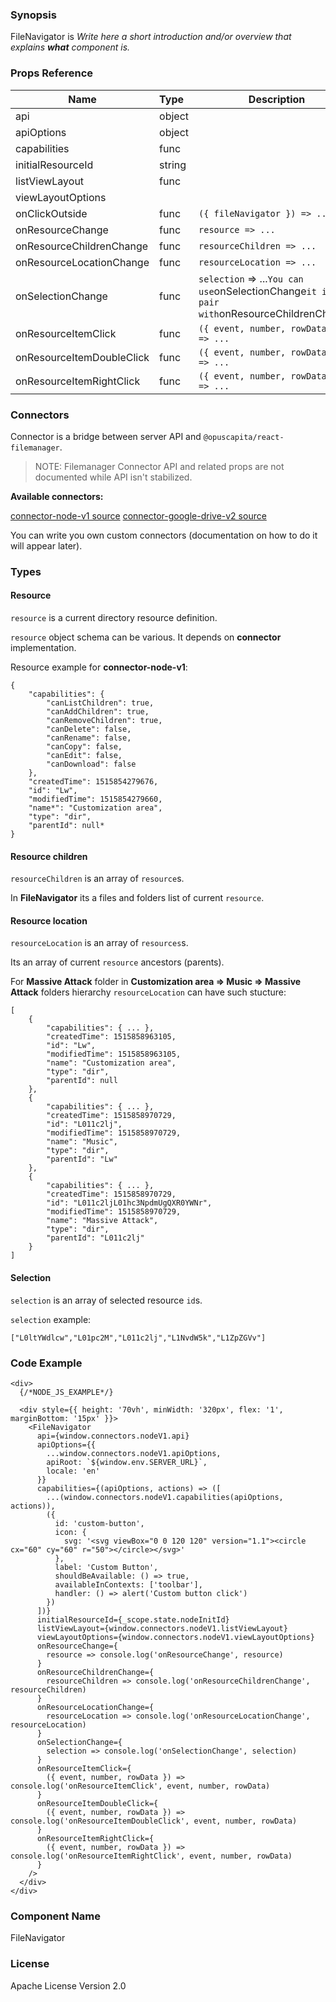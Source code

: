 ### Synopsis

FileNavigator is
*Write here a short introduction and/or overview that explains **what** component is.*

### Props Reference

| Name                           | Type                    | Description                                                                                    |
| ------------------------------ | :---------------------- | -----------------------------------------------------------                                    |
| api                            | object                  |                                                                                                |
| apiOptions                     | object                  |                                                                                                |
| capabilities                   | func                    |                                                                                                |
| initialResourceId              | string                  |                                                                                                |
| listViewLayout                 | func                    |                                                                                                |
| viewLayoutOptions              |                         |                                                                                                |
| onClickOutside                 | func                    | `({ fileNavigator }) => ...`                                                                   |
| onResourceChange               | func                    | `resource => ...`                                                                              |
| onResourceChildrenChange       | func                    | `resourceChildren => ...`                                                                      |
| onResourceLocationChange       | func                    | `resourceLocation => ...`                                                                      |
| onSelectionChange              | func                    | `selection` => ...` You can use `onSelectionChange` it in pair with `onResourceChildrenChange` |
| onResourceItemClick            | func                    | `({ event, number, rowData }) => ...`                                                          |
| onResourceItemDoubleClick      | func                    | `({ event, number, rowData }) => ...`                                                          |
| onResourceItemRightClick       | func                    | `({ event, number, rowData }) => ...`                                                          |

### Connectors

Connector is a bridge between server API and `@opuscapita/react-filemanager`.

> NOTE: Filemanager Connector API and related props are not documented while API isn't stabilized.

**Available connectors:**

[connector-node-v1 source](https://github.com/OpusCapita/filemanager/tree/master/packages/connector-node-v1)
[connector-google-drive-v2 source](https://github.com/OpusCapita/filemanager/tree/master/packages/connector-google-drive-v2)

You can write you own custom connectors (documentation on how to do it will appear later).

### Types

#### Resource

`resource` is a current directory resource definition.

`resource` object schema can be various. It depends on **connector** implementation.

Resource example for **connector-node-v1**:

```
{
    "capabilities": {
        "canListChildren": true,
        "canAddChildren": true,
        "canRemoveChildren": true,
        "canDelete": false,
        "canRename": false,
        "canCopy": false,
        "canEdit": false,
        "canDownload": false
    },
    "createdTime": 1515854279676,
    "id": "Lw",
    "modifiedTime": 1515854279660,
    "name*": "Customization area",
    "type": "dir",
    "parentId": null*
}
```

#### Resource children

`resourceChildren` is an array of `resource`s.

In **FileNavigator** its a files and folders list of current `resource`.

#### Resource location

`resourceLocation` is an array of `resources`s.

Its an array of current `resource` ancestors (parents).

For **Massive Attack** folder in **Customization area => Music => Massive Attack** folders hierarchy `resourceLocation` can have such stucture:

```
[
    {
        "capabilities": { ... },
        "createdTime": 1515858963105,
        "id": "Lw",
        "modifiedTime": 1515858963105,
        "name": "Customization area",
        "type": "dir",
        "parentId": null
    },
    {
        "capabilities": { ... },
        "createdTime": 1515858970729,
        "id": "L011c2lj",
        "modifiedTime": 1515858970729,
        "name": "Music",
        "type": "dir",
        "parentId": "Lw"
    },
    {
        "capabilities": { ... },
        "createdTime": 1515858970729,
        "id": "L011c2ljL01hc3NpdmUgQXR0YWNr",
        "modifiedTime": 1515858970729,
        "name": "Massive Attack",
        "type": "dir",
        "parentId": "L011c2lj"
    }
]
```

#### Selection

`selection` is an array of selected resource `id`s.

`selection` example:

```
["L0ltYWdlcw","L01pc2M","L011c2lj","L1NvdW5k","L1ZpZGVv"]
```

### Code Example

```
<div>
  {/*NODE_JS_EXAMPLE*/}

  <div style={{ height: '70vh', minWidth: '320px', flex: '1', marginBottom: '15px' }}>
    <FileNavigator
      api={window.connectors.nodeV1.api}
      apiOptions={{
        ...window.connectors.nodeV1.apiOptions,
        apiRoot: `${window.env.SERVER_URL}`,
        locale: 'en'
      }}
      capabilities={(apiOptions, actions) => ([
        ...(window.connectors.nodeV1.capabilities(apiOptions, actions)),
        ({
          id: 'custom-button',
          icon: {
            svg: '<svg viewBox="0 0 120 120" version="1.1"><circle cx="60" cy="60" r="50"></circle></svg>'
          },
          label: 'Custom Button',
          shouldBeAvailable: () => true,
          availableInContexts: ['toolbar'],
          handler: () => alert('Custom button click')
        })
      ])}
      initialResourceId={_scope.state.nodeInitId}
      listViewLayout={window.connectors.nodeV1.listViewLayout}
      viewLayoutOptions={window.connectors.nodeV1.viewLayoutOptions}
      onResourceChange={
        resource => console.log('onResourceChange', resource)
      }
      onResourceChildrenChange={
        resourceChildren => console.log('onResourceChildrenChange', resourceChildren)
      }
      onResourceLocationChange={
        resourceLocation => console.log('onResourceLocationChange', resourceLocation)
      }
      onSelectionChange={
        selection => console.log('onSelectionChange', selection)
      }
      onResourceItemClick={
        ({ event, number, rowData }) => console.log('onResourceItemClick', event, number, rowData)
      }
      onResourceItemDoubleClick={
        ({ event, number, rowData }) => console.log('onResourceItemDoubleClick', event, number, rowData)
      }
      onResourceItemRightClick={
        ({ event, number, rowData }) => console.log('onResourceItemRightClick', event, number, rowData)
      }
    />
  </div>
</div>
```

### Component Name

FileNavigator

### License

Apache License Version 2.0
